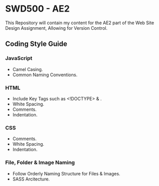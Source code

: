 # SWD500 - AE2

This Repository will contain my content for the AE2 part of the Web Site Design Assignment, Allowing for Version Control.

## Coding Style Guide

### JavaScript

* Camel Casing.
* Common Naming Conventions.

### HTML

* Include Key Tags such as <!DOCTYPE> & <meta name="viewport">.
* White Spacing.
* Comments.
* Indentation.

### CSS

* Comments.
* White Spacing.
* Indentation.


### File, Folder & Image Naming

* Follow Orderly Naming Structure for Files & Images.
* SASS Arcitecture.
